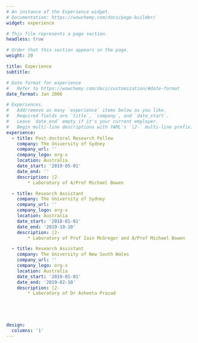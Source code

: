 ```yaml
---
# An instance of the Experience widget.
# Documentation: https://wowchemy.com/docs/page-builder/
widget: experience

# This file represents a page section.
headless: true

# Order that this section appears on the page.
weight: 20

title: Experience
subtitle:

# Date format for experience
#   Refer to https://wowchemy.com/docs/customization/#date-format
date_format: Jan 2006

# Experiences.
#   Add/remove as many `experience` items below as you like.
#   Required fields are `title`, `company`, and `date_start`.
#   Leave `date_end` empty if it's your current employer.
#   Begin multi-line descriptions with YAML's `|2-` multi-line prefix.
experience:
  - title: Post-doctoral Research Fellow
    company: The University of Sydney
    company_url: ''
    company_logo: org-x
    location: Australia
    date_start: '2019-05-01'
    date_end: ''
    description: |2-
        * Laboratory of A/Prof Michael Bowen 

  - title: Research Assistant
    company: The University of Sydney
    company_url: ''
    company_logo: org-x
    location: Australia
    date_start: '2018-01-01'
    date_end: '2019-10-10'
    description: |2-
        * Laboratory of Prof Iain McGregor and A/Prof Michael Bowen

  - title: Research Assistant
    company: The University of New South Wales
    company_url: ''
    company_logo: org-x
    location: Australia
    date_start: '2019-01-01'
    date_end: '2019-02-10'
    description: |2-
        * Laboratory of Dr Asheeta Prasad





design:
  columns: '1'
---
```

